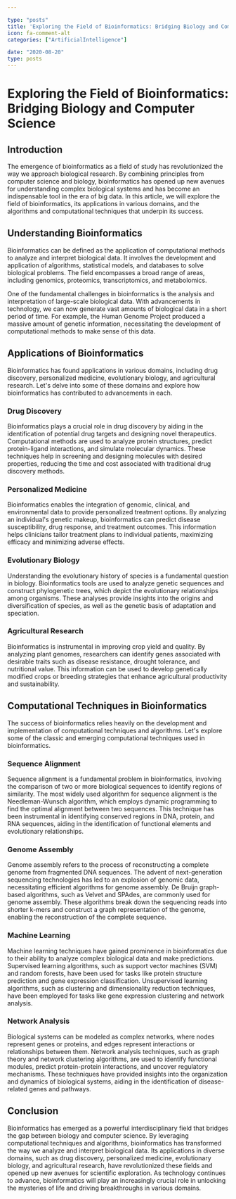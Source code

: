 ```yaml
---

type: "posts"
title: 'Exploring the Field of Bioinformatics: Bridging Biology and Computer Science'
icon: fa-comment-alt
categories: ["ArtificialIntelligence"]

date: "2020-08-20"
type: posts
---
```





# Exploring the Field of Bioinformatics: Bridging Biology and Computer Science

## Introduction

The emergence of bioinformatics as a field of study has revolutionized the way we approach biological research. By combining principles from computer science and biology, bioinformatics has opened up new avenues for understanding complex biological systems and has become an indispensable tool in the era of big data. In this article, we will explore the field of bioinformatics, its applications in various domains, and the algorithms and computational techniques that underpin its success.

## Understanding Bioinformatics

Bioinformatics can be defined as the application of computational methods to analyze and interpret biological data. It involves the development and application of algorithms, statistical models, and databases to solve biological problems. The field encompasses a broad range of areas, including genomics, proteomics, transcriptomics, and metabolomics.

One of the fundamental challenges in bioinformatics is the analysis and interpretation of large-scale biological data. With advancements in technology, we can now generate vast amounts of biological data in a short period of time. For example, the Human Genome Project produced a massive amount of genetic information, necessitating the development of computational methods to make sense of this data.

## Applications of Bioinformatics

Bioinformatics has found applications in various domains, including drug discovery, personalized medicine, evolutionary biology, and agricultural research. Let's delve into some of these domains and explore how bioinformatics has contributed to advancements in each.

### Drug Discovery

Bioinformatics plays a crucial role in drug discovery by aiding in the identification of potential drug targets and designing novel therapeutics. Computational methods are used to analyze protein structures, predict protein-ligand interactions, and simulate molecular dynamics. These techniques help in screening and designing molecules with desired properties, reducing the time and cost associated with traditional drug discovery methods.

### Personalized Medicine

Bioinformatics enables the integration of genomic, clinical, and environmental data to provide personalized treatment options. By analyzing an individual's genetic makeup, bioinformatics can predict disease susceptibility, drug response, and treatment outcomes. This information helps clinicians tailor treatment plans to individual patients, maximizing efficacy and minimizing adverse effects.

### Evolutionary Biology

Understanding the evolutionary history of species is a fundamental question in biology. Bioinformatics tools are used to analyze genetic sequences and construct phylogenetic trees, which depict the evolutionary relationships among organisms. These analyses provide insights into the origins and diversification of species, as well as the genetic basis of adaptation and speciation.

### Agricultural Research

Bioinformatics is instrumental in improving crop yield and quality. By analyzing plant genomes, researchers can identify genes associated with desirable traits such as disease resistance, drought tolerance, and nutritional value. This information can be used to develop genetically modified crops or breeding strategies that enhance agricultural productivity and sustainability.

## Computational Techniques in Bioinformatics

The success of bioinformatics relies heavily on the development and implementation of computational techniques and algorithms. Let's explore some of the classic and emerging computational techniques used in bioinformatics.

### Sequence Alignment

Sequence alignment is a fundamental problem in bioinformatics, involving the comparison of two or more biological sequences to identify regions of similarity. The most widely used algorithm for sequence alignment is the Needleman-Wunsch algorithm, which employs dynamic programming to find the optimal alignment between two sequences. This technique has been instrumental in identifying conserved regions in DNA, protein, and RNA sequences, aiding in the identification of functional elements and evolutionary relationships.

### Genome Assembly

Genome assembly refers to the process of reconstructing a complete genome from fragmented DNA sequences. The advent of next-generation sequencing technologies has led to an explosion of genomic data, necessitating efficient algorithms for genome assembly. De Bruijn graph-based algorithms, such as Velvet and SPAdes, are commonly used for genome assembly. These algorithms break down the sequencing reads into shorter k-mers and construct a graph representation of the genome, enabling the reconstruction of the complete sequence.

### Machine Learning

Machine learning techniques have gained prominence in bioinformatics due to their ability to analyze complex biological data and make predictions. Supervised learning algorithms, such as support vector machines (SVM) and random forests, have been used for tasks like protein structure prediction and gene expression classification. Unsupervised learning algorithms, such as clustering and dimensionality reduction techniques, have been employed for tasks like gene expression clustering and network analysis.

### Network Analysis

Biological systems can be modeled as complex networks, where nodes represent genes or proteins, and edges represent interactions or relationships between them. Network analysis techniques, such as graph theory and network clustering algorithms, are used to identify functional modules, predict protein-protein interactions, and uncover regulatory mechanisms. These techniques have provided insights into the organization and dynamics of biological systems, aiding in the identification of disease-related genes and pathways.

## Conclusion

Bioinformatics has emerged as a powerful interdisciplinary field that bridges the gap between biology and computer science. By leveraging computational techniques and algorithms, bioinformatics has transformed the way we analyze and interpret biological data. Its applications in diverse domains, such as drug discovery, personalized medicine, evolutionary biology, and agricultural research, have revolutionized these fields and opened up new avenues for scientific exploration. As technology continues to advance, bioinformatics will play an increasingly crucial role in unlocking the mysteries of life and driving breakthroughs in various domains.